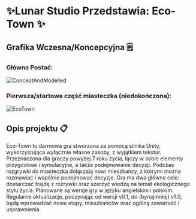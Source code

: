 
# ✨Lunar Studio Przedstawia: **Eco-Town** ✨

## Grafika Wczesna/Koncepcyjna 🗒️

### Główna Postać:
![ConceptAndModelled](https://github.com/PolarDevTaken/-WIP-/assets/60744493/d0af7801-6108-4f32-859c-b65323bc3fe3)



### Pierwsza/startowa część miasteczka (niedokończona):
![EcoTown](https://github.com/PolarDevTaken/ECO/assets/60744493/717db792-1e5f-424b-a139-e28acdf9d7cd)




## Opis projektu 📋

Eco-Town to darmowa gra stworzona za pomocą silnika Unity, wykorzystująca wyłącznie własne zasoby, z wyjątkiem tekstur. Przeznaczona dla graczy powyżej 7 roku życia, łączy w sobie elementy przygodowe i symulacyjne, a także podejmowanie decyzji.
Podczas rozgrywki do miasteczka dołączają nowi mieszkańcy, z którymi można rozmawiać i wspólnie podejmować decyzje. Gra ma dwa główne cele: dostarczać frajdę z rozrywki oraz szerzyć wiedzę na temat ekologicznego stylu życia.
Planowane są wersje gry w języku angielskim i polskim. Regularne aktualizacje, poczynając od wersji v0.1, do (bynajmniej) v1.0, będą wprowadzać nowe etapy, mieszkańców oraz ogólną zawartość i usprawnienia.




